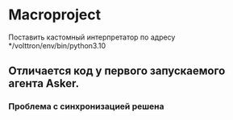 # Macroproject

Поставить кастомный интерпретатор по адресу */volttron/env/bin/python3.10

## Отличается код у первого запускаемого агента Asker. 
### Проблема с синхронизацией решена